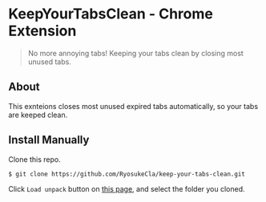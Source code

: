 # KeepYourTabsClean - Chrome Extension

> No more annoying tabs! Keeping your tabs clean by closing most unused tabs.

## About

This exnteions closes most unused expired tabs automatically, so your tabs are keeped clean.

## Install Manually

Clone this repo.

```
$ git clone https://github.com/RyosukeCla/keep-your-tabs-clean.git
```

Click `Load unpack` button on [this page](chrome://extensions/), and select the folder you cloned.